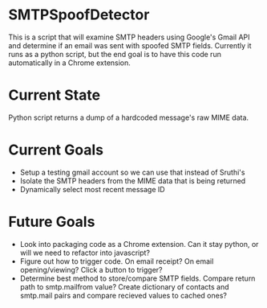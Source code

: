 # SMTPSpoofDetector
This is a script that will examine SMTP headers using Google's Gmail API and determine if an email was sent with spoofed SMTP fields. Currently it runs as a python script, but the end goal is to have this code run automatically in a Chrome extension. 

# Current State
Python script returns a dump of a hardcoded message's raw MIME data. 

# Current Goals
* Setup a testing gmail account so we can use that instead of Sruthi's
* Isolate the SMTP headers from the MIME data that is being returned
* Dynamically select most recent message ID

# Future Goals
* Look into packaging code as a Chrome extension. Can it stay python, or will we need to refactor into javascript?
* Figure out how to trigger code. On email receipt? On email opening/viewing? Click a button to trigger?
* Determine best method to store/compare SMTP fields. Compare return path to smtp.mailfrom value? Create dictionary of contacts and smtp.mail pairs and compare recieved values to cached ones?


